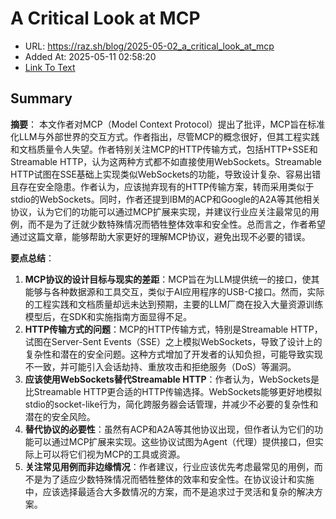 # A Critical Look at MCP
- URL: https://raz.sh/blog/2025-05-02_a_critical_look_at_mcp
- Added At: 2025-05-11 02:58:20
- [Link To Text](2025-05-11-a-critical-look-at-mcp_raw.md)

## Summary
**摘要**：
本文作者对MCP（Model Context Protocol）提出了批评，MCP旨在标准化LLM与外部世界的交互方式。作者指出，尽管MCP的概念很好，但其工程实践和文档质量令人失望。作者特别关注MCP的HTTP传输方式，包括HTTP+SSE和Streamable HTTP，认为这两种方式都不如直接使用WebSockets。Streamable HTTP试图在SSE基础上实现类似WebSockets的功能，导致设计复杂、容易出错且存在安全隐患。作者认为，应该抛弃现有的HTTP传输方案，转而采用类似于stdio的WebSockets。同时，作者还提到IBM的ACP和Google的A2A等其他相关协议，认为它们的功能可以通过MCP扩展来实现，并建议行业应关注最常见的用例，而不是为了迁就少数特殊情况而牺牲整体效率和安全性。总而言之，作者希望通过这篇文章，能够帮助大家更好的理解MCP协议，避免出现不必要的错误。

**要点总结**：
1.  **MCP协议的设计目标与现实的差距**：MCP旨在为LLM提供统一的接口，使其能够与各种数据源和工具交互，类似于AI应用程序的USB-C接口。然而，实际的工程实践和文档质量却远未达到预期，主要的LLM厂商在投入大量资源训练模型后，在SDK和实施指南方面显得不足。
2.  **HTTP传输方式的问题**：MCP的HTTP传输方式，特别是Streamable HTTP，试图在Server-Sent Events（SSE）之上模拟WebSockets，导致了设计上的复杂性和潜在的安全问题。这种方式增加了开发者的认知负担，可能导致实现不一致，并可能引入会话劫持、重放攻击和拒绝服务（DoS）等漏洞。
3.  **应该使用WebSockets替代Streamable HTTP**：作者认为，WebSockets是比Streamable HTTP更合适的HTTP传输选择。WebSockets能够更好地模拟stdio的socket-like行为，简化跨服务器会话管理，并减少不必要的复杂性和潜在的安全风险。
4.  **替代协议的必要性**：虽然有ACP和A2A等其他协议出现，但作者认为它们的功能可以通过MCP扩展来实现。这些协议试图为Agent（代理）提供接口，但实际上可以将它们视为MCP的工具或资源。
5.  **关注常见用例而非边缘情况**：作者建议，行业应该优先考虑最常见的用例，而不是为了适应少数特殊情况而牺牲整体的效率和安全性。在协议设计和实施中，应该选择最适合大多数情况的方案，而不是追求过于灵活和复杂的解决方案。
